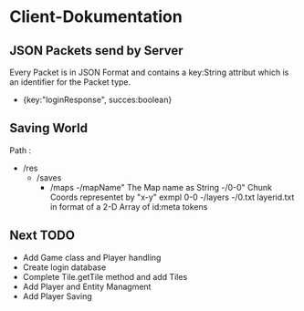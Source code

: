 # Client-Dokumentation

## JSON Packets send by Server

Every Packet is in JSON Format and contains a key:String attribut which is an identifier for the Packet type.

- {key:"loginResponse", succes:boolean}


## Saving World

Path : 

- /res
	- /saves
		- /maps
			-/mapName"                                 The Map name as String
				-/0-0"                                 Chunk Coords representet by "x-y" exmpl 0-0
					-/layers
						-/0.txt                        layerid.txt in format of a 2-D Array of id:meta tokens

## Next TODO

- Add Game class and Player handling
- Create login database
- Complete Tile.getTile method and add Tiles
- Add Player and Entity Managment
- Add Player Saving
	
